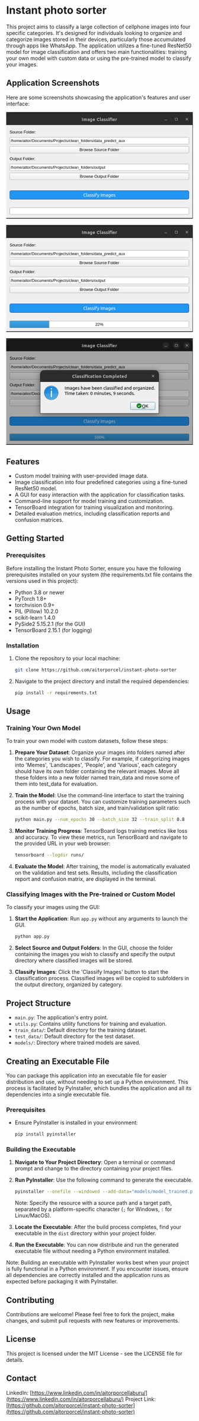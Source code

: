 # Instant photo sorter

This project aims to classify a large collection of cellphone images into four specific categories. It's designed for individuals looking to organize and categorize images stored in their devices, particularly those accumulated through apps like WhatsApp. The application utilizes a fine-tuned ResNet50 model for image classification and offers two main functionalities: training your own model with custom data or using the pre-trained model to classify your images.

## Application Screenshots

Here are some screenshots showcasing the application's features and user interface:

![Main Interface](/images/01-main_interface.png "Main Interface of Instant Photo Sorter")

![Classification Process](/images/02-classification_process.png "Classifying Images")

![Results Overview](/images/03-results_overview.png "Overview of Classification Results")

## Features

- Custom model training with user-provided image data.
- Image classification into four predefined categories using a fine-tuned ResNet50 model.
- A GUI for easy interaction with the application for classification tasks.
- Command-line support for model training and customization.
- TensorBoard integration for training visualization and monitoring.
- Detailed evaluation metrics, including classification reports and confusion matrices.

## Getting Started

### Prerequisites

Before installing the Instant Photo Sorter, ensure you have the following prerequisites installed on your system (the requirements.txt file contains the versions used in this project):

- Python 3.8 or newer
- PyTorch 1.8+
- torchvision 0.9+
- PIL (Pillow) 10.2.0
- scikit-learn 1.4.0
- PySide2 5.15.2.1 (for the GUI)
- TensorBoard 2.15.1 (for logging)

### Installation

1. Clone the repository to your local machine:
   ```sh
   git clone https://github.com/aitorporcel/instant-photo-sorter
   ```
2. Navigate to the project directory and install the required dependencies:
   ```sh
   pip install -r requirements.txt
   ```

## Usage

### Training Your Own Model

To train your own model with custom datasets, follow these steps:

1. **Prepare Your Dataset**: Organize your images into folders named after the categories you wish to classify. For example, if categorizing images into 'Memes', 'Landscapes', 'People', and 'Various', each category should have its own folder containing the relevant images. Move all these folders into a new folder named train_data and move some of them into test_data for evaluation.

2. **Train the Model**: Use the command-line interface to start the training process with your dataset. You can customize training parameters such as the number of epochs, batch size, and train/validation split ratio:

   ```sh
   python main.py --num_epochs 30 --batch_size 32 --train_split 0.8
   ```

3. **Monitor Training Progress**: TensorBoard logs training metrics like loss and accuracy. To view these metrics, run TensorBoard and navigate to the provided URL in your web browser:

   ```sh
   tensorboard --logdir runs/
   ```

4. **Evaluate the Model**: After training, the model is automatically evaluated on the validation and test sets. Results, including the classification report and confusion matrix, are displayed in the terminal.

### Classifying Images with the Pre-trained or Custom Model

To classify your images using the GUI:

1. **Start the Application**: Run `app.py` without any arguments to launch the GUI.

   ```sh
   python app.py
   ```

2. **Select Source and Output Folders**: In the GUI, choose the folder containing the images you wish to classify and specify the output directory where classified images will be stored.

3. **Classify Images**: Click the 'Classify Images' button to start the classification process. Classified images will be copied to subfolders in the output directory, organized by category.

## Project Structure

- `main.py`: The application's entry point.
- `utils.py`: Contains utility functions for training and evaluation.
- `train_data/`: Default directory for the training dataset.
- `test_data/`: Default directory for the test dataset.
- `models/`: Directory where trained models are saved.

## Creating an Executable File

You can package this application into an executable file for easier distribution and use, without needing to set up a Python environment. This process is facilitated by PyInstaller, which bundles the application and all its dependencies into a single executable file.

### Prerequisites

- Ensure PyInstaller is installed in your environment:
  ```sh
  pip install pyinstaller
  ```

### Building the Executable

1. **Navigate to Your Project Directory**: Open a terminal or command prompt and change to the directory containing your project files.

2. **Run PyInstaller**: Use the following command to generate the executable.

   ```sh
   pyinstaller --onefile --windowed --add-data="models/model_trained.pth:models" app.py
   ```

   Note: Specify the resource with a source path and a target path, separated by a platform-specific character (`;` for Windows, `:` for Linux/MacOS).

3. **Locate the Executable**: After the build process completes, find your executable in the `dist` directory within your project folder.

4. **Run the Executable**: You can now distribute and run the generated executable file without needing a Python environment installed.

Note: Building an executable with PyInstaller works best when your project is fully functional in a Python environment. If you encounter issues, ensure all dependencies are correctly installed and the application runs as expected before packaging it with PyInstaller.

## Contributing

Contributions are welcome! Please feel free to fork the project, make changes, and submit pull requests with new features or improvements.

## License

This project is licensed under the MIT License - see the LICENSE file for details.

## Contact

LinkedIn: [https://www.linkedin.com/in/aitorporcellaburu/](https://www.linkedin.com/in/aitorporcellaburu/)
Project Link: [https://github.com/aitorporcel/instant-photo-sorter](https://github.com/aitorporcel/instant-photo-sorter)
